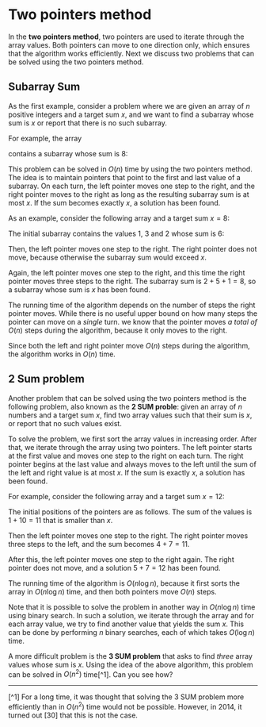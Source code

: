 # Two pointers method

In the **two pointers method**,
two pointers are used to
iterate through the array values.
Both pointers can move to one direction only,
which ensures that the algorithm works efficiently.
Next we discuss two problems that can be solved
using the two pointers method.

## Subarray Sum

As the first example,
consider a problem where we are
given an array of $n$ positive integers
and a target sum $x$,
and we want to find a subarray whose sum is $x$
or report that there is no such subarray.

For example, the array

<script type="text/tikz">
\begin{tikzpicture}[scale=0.7]
\draw (0,0) grid (8,1);
\node at (0.5,0.5) {1};
\node at (1.5,0.5) {3};
\node at (2.5,0.5) {2};
\node at (3.5,0.5) {5};
\node at (4.5,0.5) {1};
\node at (5.5,0.5) {1};
\node at (6.5,0.5) {2};
\node at (7.5,0.5) {3};
\end{tikzpicture}
</script>

contains a subarray whose sum is 8:

<script type="text/tikz">
\begin{tikzpicture}[scale=0.7]
\fill[color=lightgray] (2,0) rectangle (5,1);
\draw (0,0) grid (8,1);
\node at (0.5,0.5) {1};
\node at (1.5,0.5) {3};
\node at (2.5,0.5) {2};
\node at (3.5,0.5) {5};
\node at (4.5,0.5) {1};
\node at (5.5,0.5) {1};
\node at (6.5,0.5) {2};
\node at (7.5,0.5) {3};
\end{tikzpicture}
</script>

This problem can be solved in
$O(n)$ time by using the two pointers method.
The idea is to maintain pointers that point to the
first and last value of a subarray.
On each turn, the left pointer moves one step
to the right, and the right pointer moves to the right
as long as the resulting subarray sum is at most $x$.
If the sum becomes exactly $x$,
a solution has been found.

As an example, consider the following array
and a target sum $x=8$:

<script type="text/tikz">
\begin{tikzpicture}[scale=0.7]
\draw (0,0) grid (8,1);

\node at (0.5,0.5) {1};
\node at (1.5,0.5) {3};
\node at (2.5,0.5) {2};
\node at (3.5,0.5) {5};
\node at (4.5,0.5) {1};
\node at (5.5,0.5) {1};
\node at (6.5,0.5) {2};
\node at (7.5,0.5) {3};
\end{tikzpicture}
</script>

The initial subarray contains the values
1, 3 and 2 whose sum is 6:

<script type="text/tikz">
\begin{tikzpicture}[scale=0.7]
\fill[color=lightgray] (0,0) rectangle (3,1);
\draw (0,0) grid (8,1);

\node at (0.5,0.5) {1};
\node at (1.5,0.5) {3};
\node at (2.5,0.5) {2};
\node at (3.5,0.5) {5};
\node at (4.5,0.5) {1};
\node at (5.5,0.5) {1};
\node at (6.5,0.5) {2};
\node at (7.5,0.5) {3};

\draw[thick,->] (0.5,-0.7) -- (0.5,-0.1);
\draw[thick,->] (2.5,-0.7) -- (2.5,-0.1);
\end{tikzpicture}
</script>

Then, the left pointer moves one step to the right.
The right pointer does not move, because otherwise
the subarray sum would exceed $x$.

<script type="text/tikz">
\begin{tikzpicture}[scale=0.7]
\fill[color=lightgray] (1,0) rectangle (3,1);
\draw (0,0) grid (8,1);

\node at (0.5,0.5) {1};
\node at (1.5,0.5) {3};
\node at (2.5,0.5) {2};
\node at (3.5,0.5) {5};
\node at (4.5,0.5) {1};
\node at (5.5,0.5) {1};
\node at (6.5,0.5) {2};
\node at (7.5,0.5) {3};

\draw[thick,->] (1.5,-0.7) -- (1.5,-0.1);
\draw[thick,->] (2.5,-0.7) -- (2.5,-0.1);
\end{tikzpicture}
</script>

Again, the left pointer moves one step to the right,
and this time the right pointer moves three
steps to the right.
The subarray sum is $2+5+1=8$, so a subarray
whose sum is $x$ has been found.

<script type="text/tikz">
\begin{tikzpicture}[scale=0.7]
\fill[color=lightgray] (2,0) rectangle (5,1);
\draw (0,0) grid (8,1);

\node at (0.5,0.5) {1};
\node at (1.5,0.5) {3};
\node at (2.5,0.5) {2};
\node at (3.5,0.5) {5};
\node at (4.5,0.5) {1};
\node at (5.5,0.5) {1};
\node at (6.5,0.5) {2};
\node at (7.5,0.5) {3};

\draw[thick,->] (2.5,-0.7) -- (2.5,-0.1);
\draw[thick,->] (4.5,-0.7) -- (4.5,-0.1);
\end{tikzpicture}
</script>

The running time of the algorithm depends on
the number of steps the right pointer moves.
While there is no useful upper bound on how many steps the
pointer can move on a _single_ turn.
we know that the pointer moves _a total of_
$O(n)$ steps during the algorithm,
because it only moves to the right.

Since both the left and right pointer
move $O(n)$ steps during the algorithm,
the algorithm works in $O(n)$ time.


## 2 Sum problem

Another problem that can be solved using
the two pointers method is the following problem,
also known as the **2 SUM proble**:
given an array of $n$ numbers and
a target sum $x$, find
two array values such that their sum is $x$,
or report that no such values exist.

To solve the problem, we first
sort the array values in increasing order.
After that, we iterate through the array using
two pointers.
The left pointer starts at the first value
and moves one step to the right on each turn.
The right pointer begins at the last value
and always moves to the left until the sum of the
left and right value is at most $x$.
If the sum is exactly $x$,
a solution has been found.

For example, consider the following array
and a target sum $x=12$:
<script type="text/tikz">
\begin{tikzpicture}[scale=0.7]
\draw (0,0) grid (8,1);

\node at (0.5,0.5) {1};
\node at (1.5,0.5) {4};
\node at (2.5,0.5) {5};
\node at (3.5,0.5) {6};
\node at (4.5,0.5) {7};
\node at (5.5,0.5) {9};
\node at (6.5,0.5) {9};
\node at (7.5,0.5) {10};
\end{tikzpicture}
</script>

The initial positions of the pointers
are as follows.
The sum of the values is $1+10=11$
that is smaller than $x$.

<script type="text/tikz">
\begin{tikzpicture}[scale=0.7]
\fill[color=lightgray] (0,0) rectangle (1,1);
\fill[color=lightgray] (7,0) rectangle (8,1);
\draw (0,0) grid (8,1);

\node at (0.5,0.5) {1};
\node at (1.5,0.5) {4};
\node at (2.5,0.5) {5};
\node at (3.5,0.5) {6};
\node at (4.5,0.5) {7};
\node at (5.5,0.5) {9};
\node at (6.5,0.5) {9};
\node at (7.5,0.5) {10};

\draw[thick,->] (0.5,-0.7) -- (0.5,-0.1);
\draw[thick,->] (7.5,-0.7) -- (7.5,-0.1);
\end{tikzpicture}
</script>

Then the left pointer moves one step to the right.
The right pointer moves three steps to the left,
and the sum becomes $4+7=11$.

<script type="text/tikz">
\begin{tikzpicture}[scale=0.7]
\fill[color=lightgray] (1,0) rectangle (2,1);
\fill[color=lightgray] (4,0) rectangle (5,1);
\draw (0,0) grid (8,1);

\node at (0.5,0.5) {1};
\node at (1.5,0.5) {4};
\node at (2.5,0.5) {5};
\node at (3.5,0.5) {6};
\node at (4.5,0.5) {7};
\node at (5.5,0.5) {9};
\node at (6.5,0.5) {9};
\node at (7.5,0.5) {10};

\draw[thick,->] (1.5,-0.7) -- (1.5,-0.1);
\draw[thick,->] (4.5,-0.7) -- (4.5,-0.1);
\end{tikzpicture}
</script>

After this, the left pointer moves one step to the right again.
The right pointer does not move, and a solution
$5+7=12$ has been found.

<script type="text/tikz">
\begin{tikzpicture}[scale=0.7]
\fill[color=lightgray] (2,0) rectangle (3,1);
\fill[color=lightgray] (4,0) rectangle (5,1);
\draw (0,0) grid (8,1);

\node at (0.5,0.5) {1};
\node at (1.5,0.5) {4};
\node at (2.5,0.5) {5};
\node at (3.5,0.5) {6};
\node at (4.5,0.5) {7};
\node at (5.5,0.5) {9};
\node at (6.5,0.5) {9};
\node at (7.5,0.5) {10};

\draw[thick,->] (2.5,-0.7) -- (2.5,-0.1);
\draw[thick,->] (4.5,-0.7) -- (4.5,-0.1);
\end{tikzpicture}
</script>

The running time of the algorithm is
$O(n \log n)$, because it first sorts
the array in $O(n \log n)$ time,
and then both pointers move $O(n)$ steps.

Note that it is possible to solve the problem
in another way in $O(n \log n)$ time using binary search.
In such a solution, we iterate through the array
and for each array value, we try to find another
value that yields the sum $x$.
This can be done by performing $n$ binary searches,
each of which takes $O(\log n)$ time.

A more difficult problem is 
the **3 SUM problem** that asks to
find _three_ array values
whose sum is $x$.
Using the idea of the above algorithm,
this problem can be solved in $O(n^2)$ time[^1].
Can you see how?

___

[^1] For a long time, it was thought that solving the 3 SUM problem more efficiently than in $O(n^2)$ time would not be possible.  However, in 2014, it turned out [30] that this is not the case.
